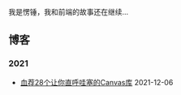 我是愣锤，我和前端的故事还在继续...

## 博客

### 2021

- [血荐28个让你直呼哇塞的Canvas库](./blogs/血荐28个让你直呼哇塞的Canvas库.md) 2021-12-06